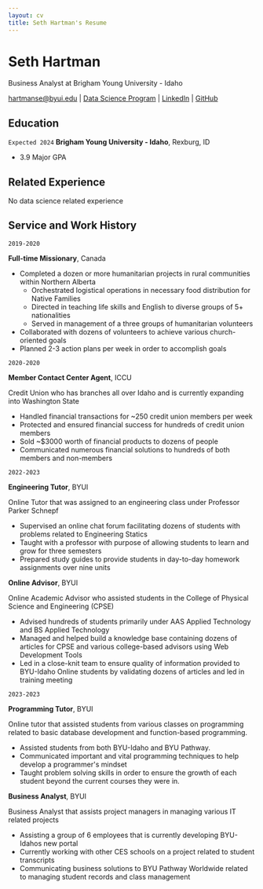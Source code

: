 ```yaml
---
layout: cv
title: Seth Hartman's Resume
---
```

# Seth Hartman
Business Analyst at Brigham Young University - Idaho

<div id="webaddress">
<a href="hartmanse@byui.edu">hartmanse@byui.edu</a>
| <a href="https://byuidatascience.github.io/development.html">Data Science Program</a>
| <a href="https://www.linkedin.com/in/seth-hartman-8a6baa222/">LinkedIn</a>
| <a href="https://github.com/SethHartman13">GitHub</a>
</div>

<!-- https://www.monique.tech/the-art-of-markdown -->

## Education

`Expected 2024`
__Brigham Young University - Idaho__, Rexburg, ID

- 3.9 Major GPA

## Related Experience

No data science related experience
<!-- You might want to consider adding more here -->

## Service and Work History

`2019-2020`

__Full-time Missionary__, Canada
- Completed a dozen or more humanitarian projects in rural communities within Northern Alberta
    - Orchestrated logistical operations in necessary food distribution for Native Families
    - Directed in teaching life skills and English to diverse groups of 5+ nationalities
    - Served in management of a three groups of humanitarian volunteers
- Collaborated with dozens of volunteers to achieve various church-oriented goals
- Planned 2-3 action plans per week in order to accomplish goals

`2020-2020`

__Member Contact Center Agent__, ICCU

Credit Union who has branches all over Idaho and is currently expanding into Washington State
- Handled financial transactions for ~250 credit union members per week
- Protected and ensured financial success for hundreds of credit union members
- Sold ~$3000 worth of financial products to dozens of people
- Communicated numerous financial solutions to hundreds of both members and non-members

`2022-2023`

__Engineering Tutor__, BYUI

Online Tutor that was assigned to an engineering class under Professor Parker Schnepf
- Supervised an online chat forum facilitating dozens of students with problems related to Engineering Statics
- Taught with a professor with purpose of allowing students to learn and grow for three semesters
- Prepared study guides to provide students in day-to-day homework assignments over nine units

__Online Advisor__, BYUI

Online Academic Advisor who assisted students in the College of Physical Science and Engineering (CPSE)
- Advised hundreds of students primarily under AAS Applied Technology and BS Applied Technology
- Managed and helped build a knowledge base containing dozens of articles for CPSE and various college-based
advisors using Web Development Tools
- Led in a close-knit team to ensure quality of information provided to BYU-Idaho Online students by validating dozens
of articles and led in training meeting

`2023-2023`

__Programming Tutor__, BYUI

Online tutor that assisted students from various classes on programming related to basic database development and function-based programming.

- Assisted students from both BYU-Idaho and BYU Pathway.
- Communicated important and vital programming techniques to help develop a programmer's mindset
- Taught problem solving skills in order to ensure the growth of each student beyond the current courses they were in.

__Business Analyst__, BYUI

Business Analyst that assists project managers in managing various IT related projects
- Assisting a group of 6 employees that is currently developing BYU-Idahos new portal
- Currently working with other CES schools on a project related to student transcripts
- Communicating business solutions to BYU Pathway Worldwide related to managing student records and class management

<!-- ### Footer

Last updated: July 2023 -->